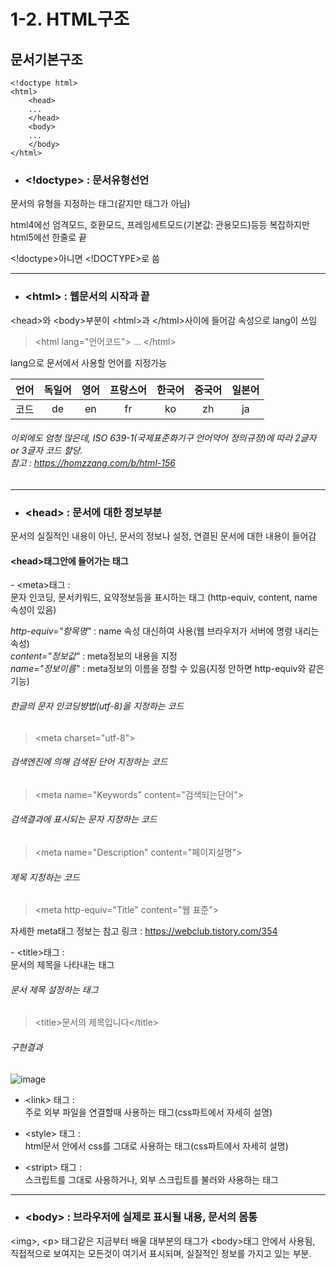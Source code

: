 # 1-2. HTML구조

## 문서기본구조
    <!doctype html>
    <html>
        <head>
        ...
        </head>
        <body>
        ...
        </body>
    </html>
- ### <!doctype> : 문서유형선언
문서의 유형을 지정하는 태그(같지만 태그가 아님)<br>
<p>html4에선 엄격모드, 호환모드, 프레임세트모드(기본값: 관용모드)등등 복잡하지만
html5에선 한줄로 끝</p>
&#60;!doctype>아니면 &#60;!DOCTYPE>로 씀

***

- ### \<html> : 웹문서의 시작과 끝
\<head>와 \<body>부분이 \<html>과 \</html>사이에 들어감
속성으로 lang이 쓰임

> \<html lang="언어코드"> ... \</html>

lang으로 문서에서 사용할 언어를 지정가능

|언어|독일어|영어|프랑스어|한국어|중국어|일본어|
|:---:|:---:|:---:|:---:|:---:|:---:|:---:|
|코드|de|en|fr|ko|zh|ja|

###### 이외에도 엄청 많은데, ISO 639-1(국제표준화기구 언어약어 정의규정)에 따라 2글자 or 3글자 코드 할당. <br> 참고 : https://homzzang.com/b/html-156
***

- ### \<head> : 문서에 대한 정보부분
문서의 실질적인 내용이 아닌, 문서의 정보나 설정, 연결된 문서에 대한 내용이 들어감
#### \<head>태그안에 들어가는 태그
<p>
- &#60;meta>태그 :<br>
문자 인코딩, 문서키워드, 요약정보등을 표시하는 태그 (http-equiv, content, name 속성이 있음)<br>

*http-equiv="항목명"* : name 속성 대신하여 사용(웹 브라우저가 서버에 명령 내리는 속성)<br>
*content="정보값"* : meta정보의 내용을 지정<br>
*name="정보이름"* : meta정보의 이름을 정할 수 있음(지정 안하면 http-equiv와 같은 기능)

###### 한글의 문자 인코딩뱡법(utf-8)을 지정하는 코드
> \<meta charset="utf-8">
###### 검색엔진에 의해 검색된 단어 지정하는 코드
> \<meta name="Keywords" content="검색되는단어">
###### 검색결과에 표시되는 문자 지정하는 코드
> \<meta name="Description" content="페이지설명">
###### 제목 지정하는 코드
> \<meta http-equiv="Title" content="웹 표준">

자세한 meta태그 정보는 참고 링크 : https://webclub.tistory.com/354 
</p>
<p>
- &#60;title>태그 :<br>
문서의 제목을 나타내는 태그<br>

###### 문서 제목 설정하는 태그
> \<title>문서의 제목입니다\</title>

###### 구현결과

![image](https://user-images.githubusercontent.com/48408417/76618913-15372e80-656d-11ea-991e-4074c26262d2.png)
</p>

- &#60;link> 태그 :<br>
주로 외부 파일을 연결할때 사용하는 태그(css파트에서 자세히 설명)

- &#60;style> 태그 :<br>
html문서 안에서 css를 그대로 사용하는 태그(css파트에서 자세히 설명)

- &#60;stript> 태그 :<br>
스크립트를 그대로 사용하거나, 외부 스크립트를 불러와 사용하는 태그

***

- ### \<body> : 브라우저에 실제로 표시될 내용, 문서의 몸통
\<img>, \<p> 태그같은 지금부터 배울 대부분의 태그가 \<body>태그 안에서 사용됨, 직접적으로 보여지는 모든것이 여기서 표시되며, 실질적인 정보를 가지고 있는 부분.
